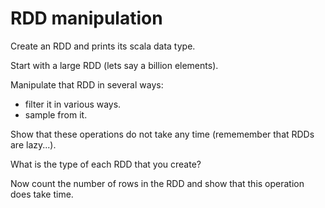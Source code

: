 # RDD manipulation

Create an RDD and prints its scala data type.

Start with a large RDD (lets say a billion elements).

Manipulate that RDD in several ways:
* filter it in various ways.
* sample from it.

Show that these operations do not take any time (rememember that RDDs are lazy...).

What is the type of each RDD that you create?

Now count the number of rows in the RDD and show that this operation does take time.
